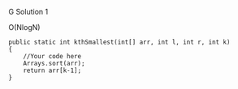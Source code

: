 G Solution 1 

O(NlogN)

```
public static int kthSmallest(int[] arr, int l, int r, int k) 
{ 
    //Your code here
    Arrays.sort(arr);
    return arr[k-1];
} 
```
